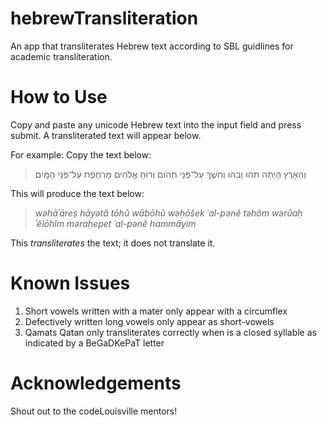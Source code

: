 # hebrewTransliteration
An app that transliterates Hebrew text according to SBL guidlines for academic transliteration.

# How to Use
Copy and paste any unicode Hebrew text into the input field and press submit. A transliterated text will appear below.

For example:
Copy the text below:

>וְהָאָרֶץ הָיְתָה תֹהוּ וָבֹהוּ וְחֹשֶׁךְ עַל־פְּנֵי תְהֹום וְרוּחַ אֱלֹהִים מְרַחֶפֶת עַל־פְּנֵי הַמָּֽיִם׃

This will produce the text below:

><i>wǝhāʾāreṣ hāyǝtâ tōhû wābōhû wǝḥōšek ʿal-pǝnê tǝhôm wǝrûaḥ ʾĕlōhîm mǝraḥepet ʿal-pǝnê hammāyim</i>

This <i>transliterates</i> the text; it does not translate it.

# Known Issues

1. Short vowels written with a mater only appear with a circumflex
2. Defectively written long vowels only appear as short-vowels
3. Qamats Qatan only transliterates correctly when is a closed syllable as indicated by a BeGaDKePaT letter

# Acknowledgements
Shout out to the codeLouisville mentors!
